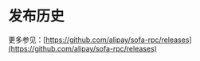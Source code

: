 # 发布历史

更多参见：[https://github.com/alipay/sofa-rpc/releases](https://github.com/alipay/sofa-rpc/releases)